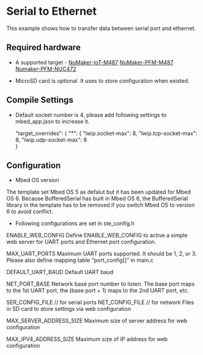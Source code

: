 # Serial to Ethernet

This example shows how to transfer data between serial port and ethernet.

## Required hardware
* A supported target -
 [NuMaker-IoT-M487](https://os.mbed.com/platforms/NUMAKER-IOT-M487/)
 [NuMaker-PFM-M487](https://os.mbed.com/platforms/NUMAKER-PFM-M487/)
 [Numaker-PFM-NUC472](https://os.mbed.com/platforms/Nuvoton-NUC472/)
 
* MicroSD card is optional. It uses to store configuration when existed.

## Compile Settings

* Default socket number is 4, please add following settings to mbed_app.json to increase it.

    "target_overrides": {
        "*": {
          "lwip.socket-max": 8,
          "lwip.tcp-socket-max": 8, 
          "lwip.udp-socket-max": 8          
        }

## Configuration

* Mbed OS version

The template set Mbed OS 5 as defalut but it has been updated for Mbed OS 6.
Because BufferedSerial has built in Mbed OS 6, the BufferedSerial library in the template has to be removed if you switch Mbed OS to version 6 to avoid conflict.

* Following configurations are set in ste_config.h

ENABLE_WEB_CONFIG
    Define ENABLE_WEB_CONFIG to active a simple web server for UART ports and Ethernet port configuration.

MAX_UART_PORTS
    Maximum UART ports supported. It should be 1, 2, or 3. Please also define mapping table "port_config[]" in main.c

DEFAULT_UART_BAUD
    Default UART baud

NET_PORT_BASE
    Network base port number to listen. The base port maps to the 1st UART port, the (base port + 1) maps to the 2nd UART port, etc.

SER_CONFIG_FILE // for serial ports
NET_CONFIG_FILE // for network
    Files in SD card to store settings via web configuration

MAX_SERVER_ADDRESS_SIZE
    Maximum size of server address for web configuration

MAX_IPV4_ADDRESS_SIZE
Maximum size of IP address for web configuration

            